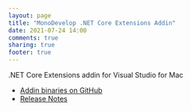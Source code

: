 ```yaml
---
layout: page
title: "MonoDevelop .NET Core Extensions Addin"
date: 2021-07-24 14:00
comments: true
sharing: true
footer: true
---
```


.NET Core Extensions addin for Visual Studio for Mac

 * [Addin binaries on GitHub](https://github.com/mrward/monodevelop-dotnetcore-extensions-releases)
 * [Release Notes](Releases/)
 